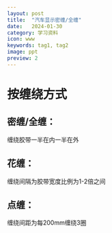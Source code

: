 ```yaml
---
layout: post
title:  "汽车显示密缠/全缠"
date:   2024-01-30 
category: 学习资料
icon: www
keywords: tag1, tag2
image: ppt
preview: 2
---
```


# 按缠绕方式
## 密缠/全缠：
缠绕胶带一半在内一半在外
## 花缠：
缠绕间隔为胶带宽度比例为1-2倍之间
## 点缠：
缠绕间距为每200mm缠绕3圈